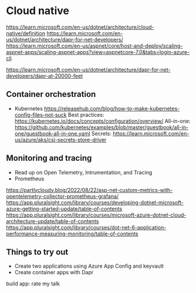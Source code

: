 # Cloud native
https://learn.microsoft.com/en-us/dotnet/architecture/cloud-native/definition
https://learn.microsoft.com/en-us/dotnet/architecture/dapr-for-net-developers/
https://learn.microsoft.com/en-us/aspnet/core/host-and-deploy/scaling-aspnet-apps/scaling-aspnet-apps?view=aspnetcore-7.0&tabs=login-azure-cli

https://learn.microsoft.com/en-us/dotnet/architecture/dapr-for-net-developers/dapr-at-20000-feet

## Container orchestration
- Kubernetes
https://releasehub.com/blog/how-to-make-kubernetes-config-files-not-suck
Best practices: https://kubernetes.io/docs/concepts/configuration/overview/
All-in-one: https://github.com/kubernetes/examples/blob/master/guestbook/all-in-one/guestbook-all-in-one.yaml
Secrets: https://learn.microsoft.com/en-us/azure/aks/csi-secrets-store-driver

## Monitoring and tracing
- Read up on Open Telemetry, Intrumentation, and Tracing
- Prometheus

https://partlycloudy.blog/2022/08/22/asp-net-custom-metrics-with-opentelemetry-collector-prometheus-grafana/
https://app.pluralsight.com/library/courses/developing-dotnet-microsoft-azure-getting-started-update/table-of-contents
https://app.pluralsight.com/library/courses/microsoft-azure-dotnet-cloud-architecture-update/table-of-contents
https://app.pluralsight.com/library/courses/dot-net-6-application-performance-measuring-monitoring/table-of-contents


## Things to try out
- Create two applications using Azure App Config and keyvault
- Create container apps with Dapr

build app: rate my talk 